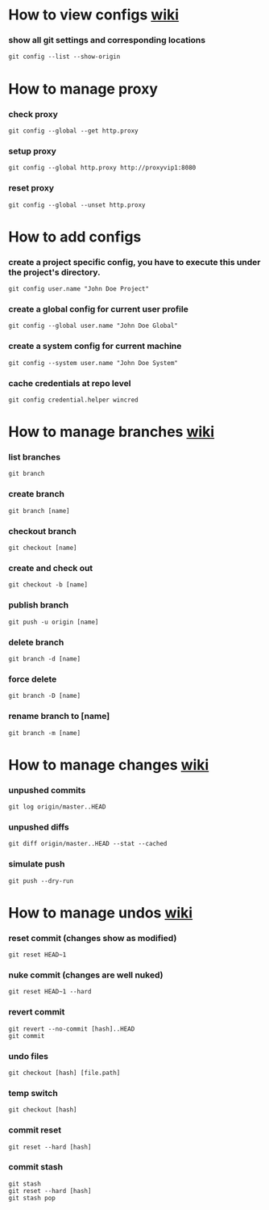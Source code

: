 # How to view configs [wiki](http://confluence:8090/display/KIKLOS/Git+Setup)
### show all git settings and corresponding locations
```
git config --list --show-origin
```

# How to manage proxy 
### check proxy
```
git config --global --get http.proxy
```
### setup proxy
```
git config --global http.proxy http://proxyvip1:8080
```
### reset proxy
```
git config --global --unset http.proxy
```

# How to add configs
### create a project specific config, you have to execute this under the project's directory.
```
git config user.name "John Doe Project"
```
### create a global config for current user profile
```
git config --global user.name "John Doe Global"
```
### create a system config for current machine
```
git config --system user.name "John Doe System"
```
### cache credentials at repo level
```
git config credential.helper wincred
```


# How to manage branches [wiki](https://www.atlassian.com/git/tutorials/using-branches)

### list branches
```
git branch
```
### create branch
```
git branch [name]
```
### checkout branch
```
git checkout [name]
```
### create and check out 
```
git checkout -b [name]
```
### publish branch
```
git push -u origin [name]
```
### delete branch
```
git branch -d [name]
```
### force delete
```
git branch -D [name]
```
### rename branch to [name]
```
git branch -m [name]
```


# How to manage changes [wiki](todo)

### unpushed commits
```
git log origin/master..HEAD
```
### unpushed diffs
```
git diff origin/master..HEAD --stat --cached
```
### simulate push
```
git push --dry-run
```


# How to manage undos [wiki](https://www.atlassian.com/git/tutorials/undoing-changes)

### reset commit (changes show as modified)
```
git reset HEAD~1
```
### nuke commit (changes are well nuked)
```
git reset HEAD~1 --hard 
```
### revert commit
```
git revert --no-commit [hash]..HEAD
git commit
```
### undo files
```
git checkout [hash] [file.path]
```
### temp switch
```
git checkout [hash]
```
### commit reset
```
git reset --hard [hash]
```
### commit stash
```
git stash
git reset --hard [hash]
git stash pop
```

